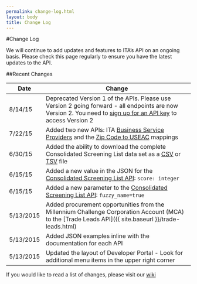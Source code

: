 ```yaml
---
permalink: change-log.html
layout: body
title: Change Log
---
```


#Change Log

We will continue to add updates and features to ITA’s API on an ongoing basis.  Please check this page regularly to ensure you have the latest updates to the API.

##Recent Changes

| Date            | Change                                                     |
| --------------- | --------------------------------------------------------------- |
| 8/14/15         | Deprecated Version 1 of the APIs.  Please use Version 2 going forward - all endpoints are now Version 2.  You need to [sign up for an API key](https://api.trade.gov/users/sign_up) to access Version 2   |
| 7/22/15         | Added two new APIs:  ITA [Business Service Providers](http://developer.trade.gov/business-service-providers.html) and the [Zip Code to USEAC](http://developer.trade.gov/ita-zip-codes.html) mappings   |
| 6/30/15         | Added the ability to download the complete Consolidated Screening List data set as a [CSV](https://api.trade.gov/consolidated_screening_list/search.csv) or [TSV](https://api.trade.gov/consolidated_screening_list/search.tsv) file  |
| 6/15/15         | Added a new value in the JSON for the [Consolidated Screening List API](http://developer.trade.gov/consolidated-screening-list.html):  ```score: integer```     |
| 6/15/15         | Added a new parameter to the [Consolidated Screening List API](http://developer.trade.gov/consolidated-screening-list.html):  ```fuzzy_name=true```     |
| 5/13/2015       | Added procurement opportunities from the Millennium Challenge Corporation Account (MCA) to the [Trade Leads API]({{ site.baseurl }}/trade-leads.html)  | 
| 5/13/2015       | Added JSON examples inline with the documentation for each API  |
| 5/13/2015       | Updated the layout of Developer Portal - Look for additional menu items in the upper right corner  |

If you would like to read a list of changes, please visit our [wiki](https://github.com/InternationalTradeAdministration/developerportal/wiki/Version-2-of-ITA%E2%80%99s-Data-Services-Platform-Released)






